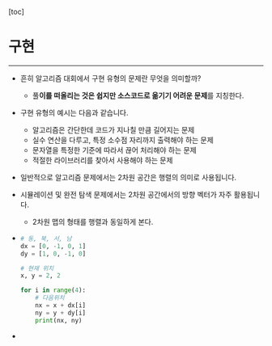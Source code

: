 [toc]

# 구현

----

- 흔히 알고리즘 대회에서 구현 유형의 문제란 무엇을 의미할까?

  - 풀**이를 떠올리는 것은 쉽지만 소스코드로 옮기기 어려운 문제**를 지칭한다.

- 구현 유형의 예시는 다음과 같습니다.

  - 알고리즘은 간단한데 코드가 지나칠 만큼 길어지는 문제
  - 실수 연산을 다루고, 특정 소수점 자리까지 출력해야 하는 문제
  - 문자열을 특정한 기준에 따라서 끊어 처리해야 하는 문제
  - 적절한 라이브러리를 찾아서 사용해야 하는 문제

- 일반적으로 알고리즘 문제에서는 2차원 공간은 행렬의 의미로 사용됩니다.

- 시뮬레이션 및 완전 탐색 문제에서는 2차원 공간에서의 방향 벡터가 자주 활용됩니다.

  - 2차원 맵의 형태를 행렬과 동일하게 본다.

- ```python
  # 동, 북, 서, 남
  dx = [0, -1, 0, 1]
  dy = [1, 0, -1, 0]
  
  # 현재 위치
  x, y = 2, 2
  
  for i in range(4):
      # 다음위치
      nx = x + dx[i]
      ny = y + dy[i]
      print(nx, ny)
  ```

- 